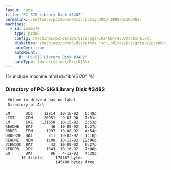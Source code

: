 ```yaml
---
layout: page
title: "PC-SIG Library Disk #3482"
permalink: /software/pcx86/sw/misc/pcsig/3000-3999/DISK3482/
machines:
  - id: ibm5170
    type: pcx86
    config: /machines/pcx86/ibm/5170/cga/1024kb/rev3/machine.xml
    diskettes: /machines/pcx86/diskettes.json,/disks/pcsigdisks/pcx86/diskettes.json
    autoGen: true
    autoMount:
      B: "PC-SIG Library Disk #3482"
    autoType: $date\r$time\rB:\rDIR\r
---
```


{% include machine.html id="ibm5170" %}

### Directory of PC-SIG Library Disk #3482

     Volume in drive A has no label
     Directory of A:\

    LM       DOC     12814  10-16-92   6:48p
    LIST     COM     20951   9-03-90   7:51a
    LM       EXE    131658  10-15-92   3:53p
    README   BAT        46  10-09-92   6:27p
    ORDER    FRM      1997  10-08-92   4:54p
    ORDERME  BAT       211  10-03-92   1:18p
    README   NOW      1108  10-12-92  12:06p
    VIEWDOC  BAT        43  10-09-92   6:27p
    VENDOR   DOC      1643  10-16-92   7:00p
    GO       BAT        96   4-12-93   4:28p
           10 file(s)     170567 bytes
                          145408 bytes free
